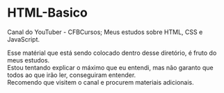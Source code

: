 # HTML-Basico
Canal do YouTuber - CFBCursos;
Meus estudos sobre HTML, CSS e JavaScript.</br>
<p>Esse matérial que está sendo colocado dentro desse diretório, é fruto do meus estudos.</br> 
Estou tentando explicar o máximo que eu entendi, mas não garanto que todos ao que irão ler, conseguiram entender.</br> 
Recomendo que visitem o canal e procurem materiais adicionais.</br></p>

